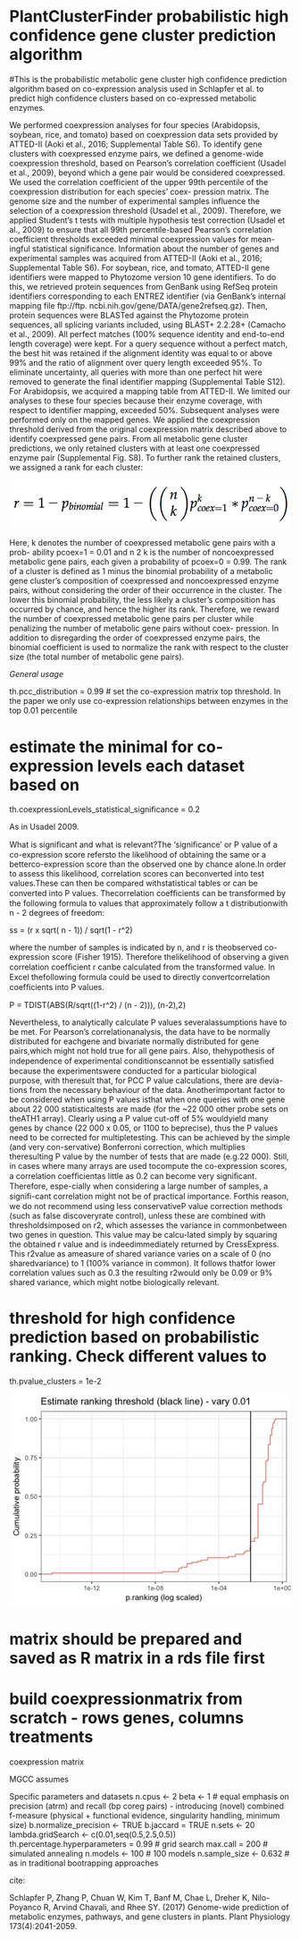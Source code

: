 # PlantClusterFinder probabilistic high confidence gene cluster prediction algorithm

#This is the probabilistic metabolic gene cluster high confidence prediction algorithm based on co-expression analysis used in Schlapfer et al. to predict high confidence clusters based on co-expressed metabolic enzymes. 


We performed coexpression analyses for four species (Arabidopsis, soybean, rice, and tomato) based on coexpression data sets provided by ATTED-II (Aoki et al., 2016; Supplemental Table S6). To identify gene clusters with coexpressed enzyme pairs, we defined a genome-wide coexpression threshold, based on Pearson’s correlation coefficient (Usadel et al., 2009), beyond which a gene pair would be considered coexpressed. We used the correlation coefficient of the upper 99th percentile of the coexpression distribution for each species’ coex- pression matrix.
The genome size and the number of experimental samples influence the selection of a coexpression threshold (Usadel et al., 2009). Therefore, we applied Student’s t tests with multiple hypothesis test correction (Usadel et al., 2009) to ensure that all 99th percentile-based Pearson’s correlation coefficient thresholds exceeded minimal coexpression values for mean- ingful statistical significance. Information about the number of genes and experimental samples was acquired from ATTED-II (Aoki et al., 2016; Supplemental Table S6).
For soybean, rice, and tomato, ATTED-II gene identifiers were mapped to Phytozome version 10 gene identifiers. To do this, we retrieved protein sequences from GenBank using RefSeq protein identifiers corresponding to each ENTREZ identifier (via GenBank’s internal mapping file ftp://ftp. ncbi.nih.gov/gene/DATA/gene2refseq.gz). Then, protein sequences were BLASTed against the Phytozome protein sequences, all splicing variants included, using BLAST+ 2.2.28+ (Camacho et al., 2009). All perfect matches (100% sequence identity and end-to-end length coverage) were kept. For a query sequence without a perfect match, the best hit was retained if the alignment identity was equal to or above 99% and the ratio of alignment over query length exceeded 95%. To eliminate uncertainty, all queries with more than one perfect hit were removed to generate the final identifier mapping (Supplemental Table S12). For Arabidopsis, we acquired a mapping table from ATTED-II. We limited our analyses to these four species because their enzyme coverage, with respect to identifier mapping, exceeded 50%. Subsequent analyses were performed only on the mapped genes. We applied the coexpression threshold derived from the original coexpression matrix described above to identify coexpressed gene pairs.
From all metabolic gene cluster predictions, we only retained clusters with at least one coexpressed enzyme pair (Supplemental Fig. S8). To further rank the retained clusters, we assigned a rank for each cluster:

![Alt text](/probabilisticranking.png?raw=true "Ranking threshold")

Here, k denotes the number of coexpressed metabolic gene pairs with a prob- ability pcoex=1 = 0.01 and n 2 k is the number of noncoexpressed metabolic gene pairs, each given a probability of pcoex=0 = 0.99. The rank of a cluster is defined as 1 minus the binomial probability of a metabolic gene cluster’s composition of coexpressed and noncoexpressed enzyme pairs, without considering the order of their occurrence in the cluster. The lower this binomial probability, the less likely a cluster’s composition has occurred by chance, and hence the higher its rank. Therefore, we reward the number of coexpressed metabolic gene pairs per cluster while penalizing the number of metabolic gene pairs without coex- pression. In addition to disregarding the order of coexpressed enzyme pairs, the binomial coefficient is used to normalize the rank with respect to the cluster size (the total number of metabolic gene pairs).



*General usage*

th.pcc_distribution = 0.99 # set the co-expression matrix top threshold. In the paper we only use co-expression relationships between enzymes in the top 0.01 percentile 

# estimate the minimal for co-expression levels each dataset based on 
th.coexpressionLevels_statistical_significance = 0.2 

As in Usadel 2009. 

What is signiﬁcant and what is relevant?The ‘signiﬁcance’ or P value of a co-expression score refersto the likelihood of obtaining the same or a betterco-expression score than the observed one by chance alone.In order to assess this likelihood, correlation scores can beconverted into test values.These can then be compared withstatistical tables or can be converted into P values. Thecorrelation coefﬁcients can be transformed by the following formula to values that approximately follow a t distributionwith n - 2 degrees of freedom:

ss = (r x sqrt( n - 1)) / sqrt(1 - r^2)

where the number of samples is indicated by n, and r is theobserved co-expression score (Fisher 1915). Therefore thelikelihood of observing a given correlation coefﬁcient r canbe calculated from the transformed value. In Excel thefollowing formula could be used to directly convertcorrelation coefﬁcients into P values.

P = TDIST(ABS(R/sqrt((1-r^2) / (n - 2))), (n-2),2)

Nevertheless, to analytically calculate P values severalassumptions have to be met. For Pearson’s correlationanalysis, the data have to be normally distributed for eachgene and bivariate normally distributed for gene pairs,which might not hold true for all gene pairs. Also, thehypothesis of independence of experimental conditionscannot be essentially satisﬁed because the experimentswere conducted for a particular biological purpose, with theresult that, for PCC P value calculations, there are devia-tions from the necessary behaviour of the data. Anotherimportant factor to be considered when using P values isthat when one queries with one gene about 22 000 statisticaltests are made (for the ~22 000 other probe sets on theATH1 array). Clearly using a P value cut-off of 5% wouldyield many genes by chance (22 000 x 0.05, or 1100 to beprecise), thus the P values need to be corrected for multipletesting. This can be achieved by the simple (and very con-servative) Bonferroni correction, which multiplies theresulting P value by the number of tests that are made (e.g.22 000). Still, in cases where many arrays are used tocompute the co-expression scores, a correlation coefﬁcientas little as 0.2 can become very signiﬁcant. Therefore, espe-cially when considering a large number of samples, a signiﬁ-cant correlation might not be of practical importance. Forthis reason, we do not recommend using less conservativeP value correction methods (such as false discoveryrate control), unless these are combined with thresholdsimposed on r2, which assesses the variance in commonbetween two genes in question. This value may be calcu-lated simply by squaring the obtained r value and is indeedimmediately returned by CressExpress. This r2value as ameasure of shared variance varies on a scale of 0 (no sharedvariance) to 1 (100% variance in common). It follows thatfor lower correlation values such as 0.3 the resulting r2would only be 0.09 or 9% shared variance, which might notbe biologically relevant.



# threshold for high confidence prediction based on probabilistic ranking. Check different values to 
th.pvalue_clusters = 1e-2

![Alt text](/ranking.jpeg?raw=true "Ranking threshold")

# matrix should be prepared and saved as R matrix in a rds file first  

# build coexpressionmatrix from scratch - rows genes, columns treatments


coexpression matrix

MGCC assumes 



Specific parameters and datasets 
n.cpus <- 2 
beta <- 1 # equal emphasis on precision (atrm) and recall (bp coreg pairs) - introducing (novel) combined f-measure (physical + functional evidence, singularity handling, minimum size) 
b.normalize_precision <- TRUE 
b.jaccard = TRUE 
n.sets <- 20 
lambda.gridSearch <- c(0.01,seq(0.5,2.5,0.5)) 
th.percentage.hyperparameters = 0.99 # grid search 
max.call = 200 # simulated annealing 
n.models <- 100 # 100 models 
n.sample_size <- 0.632 # as in traditional bootrapping approaches 



cite:

Schlapfer P, Zhang P, Chuan W, Kim T, Banf M, Chae L, Dreher K, Nilo-Poyanco R, Arvind Chavali, and Rhee SY. (2017) Genome-wide prediction of metabolic enzymes, pathways, and gene clusters in plants. Plant Physiology 173(4):2041-2059.
